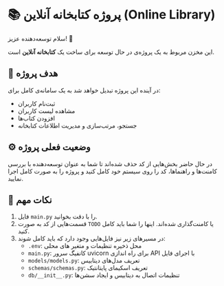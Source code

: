# 📚 پروژه کتابخانه آنلاین (Online Library)

سلام توسعه‌دهنده عزیز! 👋

این مخزن مربوط به یک پروژه‌ی در حال توسعه برای ساخت یک **کتابخانه آنلاین** است.

## 🎯 هدف پروژه
در آینده این پروژه تبدیل خواهد شد به یک سامانه‌ی کامل برای:
- ثبت‌نام کاربران
- مشاهده لیست کاربران
- افزودن کتاب‌ها
- جستجو، مرتب‌سازی و مدیریت اطلاعات کتابخانه

## ⚙️ وضعیت فعلی پروژه

در حال حاضر بخش‌هایی از کد حذف شده‌اند تا شما به عنوان توسعه‌دهنده با بررسی کامنت‌ها و راهنماها، کد را روی سیستم خود کامل کنید و پروژه را به صورت کامل اجرا نمایید.

## 🧠 نکات مهم

1. فایل `main.py` را با دقت بخوانید.
2. قسمت‌هایی از کد به صورت `TODO` یا کامنت‌گذاری شده‌اند. اینها را شما باید کامل کنید.
3. در مسیرهای زیر نیز فایل‌هایی وجود دارد که باید کامل شوند:
   - `.env`: محل ذخیره تنظیمات و متغیر های محلی
   - `main.py`: کانفیگ سرور uvicorn برای راه اندازی API با اجرای فایل
   - `models/models.py`: تعریف مدل‌های دیتابیس
   - `schemas/schemas.py`: تعریف اسکیمای پایتانتیک
   - `db/__init__.py`: تنظیمات اتصال به دیتابیس و ایجاد سشن‌ها